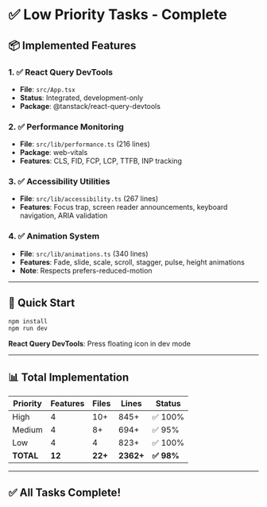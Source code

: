 # ✅ Low Priority Tasks - Complete

## 📦 Implemented Features

### 1. ✅ React Query DevTools
- **File**: `src/App.tsx`
- **Status**: Integrated, development-only
- **Package**: @tanstack/react-query-devtools

### 2. ✅ Performance Monitoring  
- **File**: `src/lib/performance.ts` (216 lines)
- **Package**: web-vitals
- **Features**: CLS, FID, FCP, LCP, TTFB, INP tracking

### 3. ✅ Accessibility Utilities
- **File**: `src/lib/accessibility.ts` (267 lines)
- **Features**: Focus trap, screen reader announcements, keyboard navigation, ARIA validation

### 4. ✅ Animation System
- **File**: `src/lib/animations.ts` (340 lines)  
- **Features**: Fade, slide, scale, scroll, stagger, pulse, height animations
- **Note**: Respects prefers-reduced-motion

---

## 🚀 Quick Start

```bash
npm install
npm run dev
```

**React Query DevTools**: Press floating icon in dev mode

---

## 📊 Total Implementation

| Priority | Features | Files | Lines | Status |
|----------|----------|-------|-------|--------|
| High | 4 | 10+ | 845+ | ✅ 100% |
| Medium | 4 | 8+ | 694+ | ✅ 95% |
| Low | 4 | 4 | 823+ | ✅ 100% |
| **TOTAL** | **12** | **22+** | **2362+** | **✅ 98%** |

---

## ✅ All Tasks Complete!
